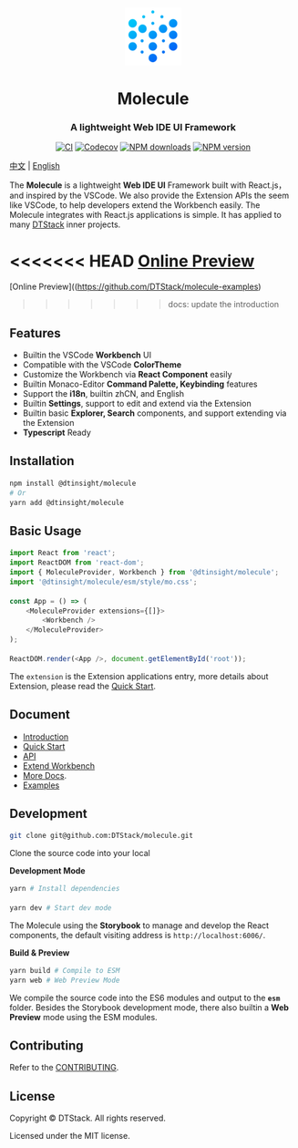 <div align="center">

 <img src="./website/static/img/logo@1x.png" width="20%" height="20%" alt="watchman-logo" />
 <h1>Molecule</h1>
 <h3>A lightweight Web IDE UI Framework</h3>

[![CI][ci-image]][ci-url] [![Codecov][codecov-image]][codecov-url] [![NPM downloads][download-img]][download-url] [![NPM version][npm-version]][npm-version-url]

</div>

[ci-image]: https://github.com/DTStack/molecule/actions/workflows/main.yml/badge.svg
[ci-url]: https://github.com/DTStack/molecule/actions/workflows/main.yml
[codecov-image]: https://codecov.io/gh/DTStack/molecule/branch/main/graph/badge.svg?token=PDjbCBo6qz
[codecov-url]: https://codecov.io/gh/DTStack/molecule
[download-img]: https://img.shields.io/npm/dm/@dtinsight/molecule.svg?style=flat
[download-url]: https://www.npmjs.com/package/@dtinsight/molecule
[npm-version]: https://img.shields.io/npm/v/@dtinsight/molecule.svg?style=flat-square
[npm-version-url]: https://www.npmjs.com/package/@dtinsight/molecule

[中文](./README-zhCN.md) | [English](./README.md)

The **Molecule** is a lightweight **Web IDE UI** Framework built with React.js，and inspired by the VSCode. We also provide the Extension APIs the seem like VSCode, to help developers extend the Workbench easily. The Molecule integrates with React.js applications is simple. It has applied to many [DTStack](https://www.dtstack.com/) inner projects.

<<<<<<< HEAD
[Online Preview](https://github.com/DTStack/molecule-examples)
=======
[Online Preview]((https://github.com/DTStack/molecule-examples)

> > > > > > > docs: update the introduction

## Features

-   Builtin the VSCode **Workbench** UI
-   Compatible with the VSCode **ColorTheme**
-   Customize the Workbench via **React Component** easily
-   Builtin Monaco-Editor **Command Palette, Keybinding** features
-   Support the **i18n**, builtin zhCN, and English
-   Builtin **Settings**, support to edit and extend via the Extension
-   Builtin basic **Explorer, Search** components, and support extending via the Extension
-   **Typescript** Ready

## Installation

```bash
npm install @dtinsight/molecule
# Or
yarn add @dtinsight/molecule
```

## Basic Usage

```javascript
import React from 'react';
import ReactDOM from 'react-dom';
import { MoleculeProvider, Workbench } from '@dtinsight/molecule';
import '@dtinsight/molecule/esm/style/mo.css';

const App = () => (
    <MoleculeProvider extensions={[]}>
        <Workbench />
    </MoleculeProvider>
);

ReactDOM.render(<App />, document.getElementById('root'));
```

The `extension` is the Extension applications entry, more details about Extension, please read the [Quick Start](./website/docs/guides/the-first-extension.md).

## Document

-   [Introduction](./website/docs/introduction.md)
-   [Quick Start](./website/docs/.md)
-   [API](./website/docs/api/index.md)
-   [Extend Workbench](./website/docs/guides/extends-workbench.md)
-   [More Docs](./website/docs).
-   [Examples](https://github.com/DTStack/molecule-examples)

## Development

```bash
git clone git@github.com:DTStack/molecule.git
```

Clone the source code into your local

**Development Mode**

```bash
yarn # Install dependencies

yarn dev # Start dev mode
```

The Molecule using the **Storybook** to manage and develop the React components, the default visiting address is `http://localhost:6006/`.

**Build & Preview**

```bash
yarn build # Compile to ESM
yarn web # Web Preview Mode
```

We compile the source code into the ES6 modules and output to the **`esm`** folder. Besides the Storybook development mode, there also builtin a **Web Preview** mode using the ESM modules.

## Contributing

Refer to the [CONTRIBUTING](./CONTRIBUTING.md).

## License

Copyright © DTStack. All rights reserved.

Licensed under the MIT license.
